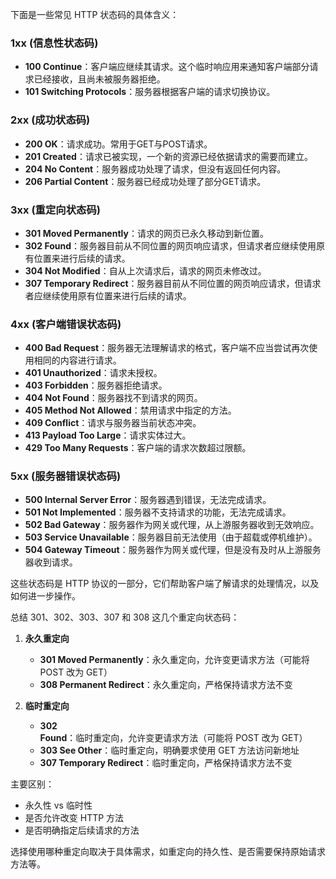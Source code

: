 下面是一些常见 HTTP 状态码的具体含义：

### 1xx (信息性状态码)
- **100 Continue**：客户端应继续其请求。这个临时响应用来通知客户端部分请求已经接收，且尚未被服务器拒绝。
- **101 Switching Protocols**：服务器根据客户端的请求切换协议。

### 2xx (成功状态码)
- **200 OK**：请求成功。常用于GET与POST请求。
- **201 Created**：请求已被实现，一个新的资源已经依据请求的需要而建立。
- **204 No Content**：服务器成功处理了请求，但没有返回任何内容。
- **206 Partial Content**：服务器已经成功处理了部分GET请求。

### 3xx (重定向状态码)
- **301 Moved Permanently**：请求的网页已永久移动到新位置。
- **302 Found**：服务器目前从不同位置的网页响应请求，但请求者应继续使用原有位置来进行后续的请求。
- **304 Not Modified**：自从上次请求后，请求的网页未修改过。
- **307 Temporary Redirect**：服务器目前从不同位置的网页响应请求，但请求者应继续使用原有位置来进行后续的请求。

### 4xx (客户端错误状态码)
- **400 Bad Request**：服务器无法理解请求的格式，客户端不应当尝试再次使用相同的内容进行请求。
- **401 Unauthorized**：请求未授权。
- **403 Forbidden**：服务器拒绝请求。
- **404 Not Found**：服务器找不到请求的网页。
- **405 Method Not Allowed**：禁用请求中指定的方法。
- **409 Conflict**：请求与服务器当前状态冲突。
- **413 Payload Too Large**：请求实体过大。
- **429 Too Many Requests**：客户端的请求次数超过限额。

### 5xx (服务器错误状态码)
- **500 Internal Server Error**：服务器遇到错误，无法完成请求。
- **501 Not Implemented**：服务器不支持请求的功能，无法完成请求。
- **502 Bad Gateway**：服务器作为网关或代理，从上游服务器收到无效响应。
- **503 Service Unavailable**：服务器目前无法使用（由于超载或停机维护）。
- **504 Gateway Timeout**：服务器作为网关或代理，但是没有及时从上游服务器收到请求。

这些状态码是 HTTP 协议的一部分，它们帮助客户端了解请求的处理情况，以及如何进一步操作。

总结 301、302、303、307 和 308 这几个重定向状态码：

1. **永久重定向**
   - **301 Moved Permanently**：永久重定向，允许变更请求方法（可能将 POST 改为 GET）
   - **308 Permanent Redirect**：永久重定向，严格保持请求方法不变

2. **临时重定向**
   - **302 Found**：临时重定向，允许变更请求方法（可能将 POST 改为 GET）
   - **303 See Other**：临时重定向，明确要求使用 GET 方法访问新地址
   - **307 Temporary Redirect**：临时重定向，严格保持请求方法不变

主要区别：
- 永久性 vs 临时性
- 是否允许改变 HTTP 方法
- 是否明确指定后续请求的方法

选择使用哪种重定向取决于具体需求，如重定向的持久性、是否需要保持原始请求方法等。